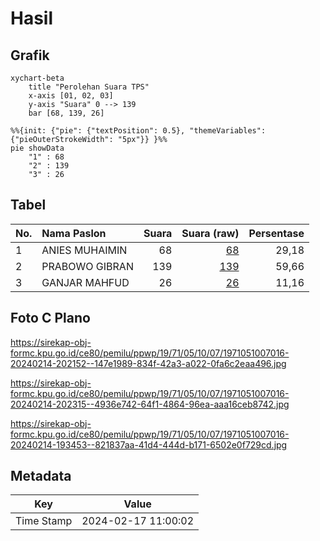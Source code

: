 # Hasil

## Grafik

```mermaid
xychart-beta
    title "Perolehan Suara TPS"
    x-axis [01, 02, 03]
    y-axis "Suara" 0 --> 139
    bar [68, 139, 26]
```

```mermaid
%%{init: {"pie": {"textPosition": 0.5}, "themeVariables": {"pieOuterStrokeWidth": "5px"}} }%%
pie showData
    "1" : 68
    "2" : 139
    "3" : 26
```

## Tabel

| No. | Nama Paslon    | Suara | Suara (raw) | Persentase |
|:--- |:-------------- | -----:| -----------:| ----------:|
| 1   | ANIES MUHAIMIN | 68    | [68][p-1]   | 29,18      |
| 2   | PRABOWO GIBRAN | 139   | [139][p-2]  | 59,66      |
| 3   | GANJAR MAHFUD  | 26    | [26][p-3]   | 11,16      |


[p-1]: https://github.com/gigit-pemilu/pemilu-2024-19-kepulauan-bangka-belitung/blob/main/pilpres/hitung-suara/sub/19-kepulauan-bangka-belitung/sub/71-kota-pangkal-pinang/sub/05-gerunggang/sub/1007-air-kepala-tujuh/sub/016-tps/sub/paslon-1.txt
[p-2]: https://github.com/gigit-pemilu/pemilu-2024-19-kepulauan-bangka-belitung/blob/main/pilpres/hitung-suara/sub/19-kepulauan-bangka-belitung/sub/71-kota-pangkal-pinang/sub/05-gerunggang/sub/1007-air-kepala-tujuh/sub/016-tps/sub/paslon-2.txt
[p-3]: https://github.com/gigit-pemilu/pemilu-2024-19-kepulauan-bangka-belitung/blob/main/pilpres/hitung-suara/sub/19-kepulauan-bangka-belitung/sub/71-kota-pangkal-pinang/sub/05-gerunggang/sub/1007-air-kepala-tujuh/sub/016-tps/sub/paslon-3.txt

## Foto C Plano

https://sirekap-obj-formc.kpu.go.id/ce80/pemilu/ppwp/19/71/05/10/07/1971051007016-20240214-202152--147e1989-834f-42a3-a022-0fa6c2eaa496.jpg

https://sirekap-obj-formc.kpu.go.id/ce80/pemilu/ppwp/19/71/05/10/07/1971051007016-20240214-202315--4936e742-64f1-4864-96ea-aaa16ceb8742.jpg

https://sirekap-obj-formc.kpu.go.id/ce80/pemilu/ppwp/19/71/05/10/07/1971051007016-20240214-193453--821837aa-41d4-444d-b171-6502e0f729cd.jpg


## Metadata

| Key        | Value               |
| ---------- | ------------------- |
| Time Stamp | 2024-02-17 11:00:02 |



